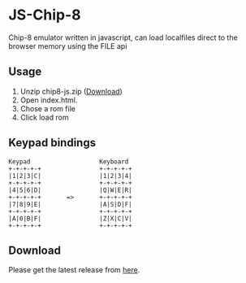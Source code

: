 # JS-Chip-8
Chip-8 emulator written in javascript, can load localfiles direct to the browser memory using the FILE api

## Usage
1. Unzip chip8-js.zip ([Download](#download))
2. Open index.html.
3. Chose a rom file
4. Click load rom

## Keypad bindings
```
Keypad                   Keyboard
+-+-+-+-+                +-+-+-+-+
|1|2|3|C|                |1|2|3|4|
+-+-+-+-+                +-+-+-+-+
|4|5|6|D|                |Q|W|E|R|
+-+-+-+-+       =>       +-+-+-+-+
|7|8|9|E|                |A|S|D|F|
+-+-+-+-+                +-+-+-+-+
|A|0|B|F|                |Z|X|C|V|
+-+-+-+-+                +-+-+-+-+
```

## Download
Please get the latest release from [here](https://github.com/EngHell/JS-Chip-8/releases/).